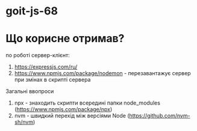 # goit-js-68

# Що корисне отримав?

по роботі сервер-клієнт:

1. https://expressjs.com/ru/
2. https://www.npmjs.com/package/nodemon - перезавантажує сервер при змінах в
   скрипті сервера

Загальні ввопроси

1. npx - знаходить скрипти всередині папки node_modules
   (https://www.npmjs.com/package/npx)
2. nvm - швидкий перехід між версіями Node (https://github.com/nvm-sh/nvm)

